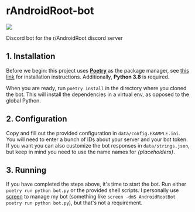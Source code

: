 # rAndroidRoot-bot
![](https://img.shields.io/badge/python-3.8%2B-blue)

Discord bot for the r/AndroidRoot discord server


## 1. Installation
Before we begin: this project uses **[Poetry](https://python-poetry.org/)** as the package manager, see [this link](https://python-poetry.org/docs/#installation) for installation instructions.
Additionally, **Python 3.8** is required.

When you are ready, run `poetry install` in the directory where you cloned the bot. This will install the dependencies in a virtual env, as opposed to the global Python.

## 2. Configuration
Copy and fill out the provided configuration in `data/config.EXAMPLE.ini`. You will need to enter a bunch of IDs about your server and your bot token.
If you want you can also customize the bot responses in `data/strings.json`, but keep in mind you need to use the name names for *{placeholders}*.

## 3. Running
If you have completed the steps above, it's time to start the bot. Run either `poetry run python bot.py` or the provided shell scripts. 
I personally use [screen](https://linux.die.net/man/1/screen) to manage my bot (something like `screen -dmS AndroidRootBot poetry run python bot.py`), but that's not a requirement.
